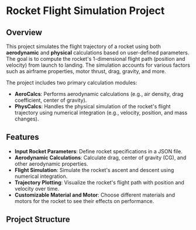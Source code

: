 # Rocket Flight Simulation Project

## Overview

This project simulates the flight trajectory of a rocket using both **aerodynamic** and **physical** calculations based on user-defined parameters. The goal is to compute the rocket's 1-dimensional flight path (position and velocity) from launch to landing. The simulation accounts for various factors such as airframe properties, motor thrust, drag, gravity, and more.

The project includes two primary calculation modules:
- **AeroCalcs**: Performs aerodynamic calculations (e.g., air density, drag coefficient, center of gravity).
- **PhysCalcs**: Handles the physical simulation of the rocket's flight trajectory using numerical integration (e.g., velocity, position, and mass changes).

## Features

- **Input Rocket Parameters**: Define rocket specifications in a JSON file.
- **Aerodynamic Calculations**: Calculate drag, center of gravity (CG), and other aerodynamic properties.
- **Flight Simulation**: Simulate the rocket's ascent and descent using numerical integration.
- **Trajectory Plotting**: Visualize the rocket's flight path with position and velocity over time.
- **Customizable Material and Motor**: Choose different materials and motors for the rocket to see their effects on performance.

## Project Structure

